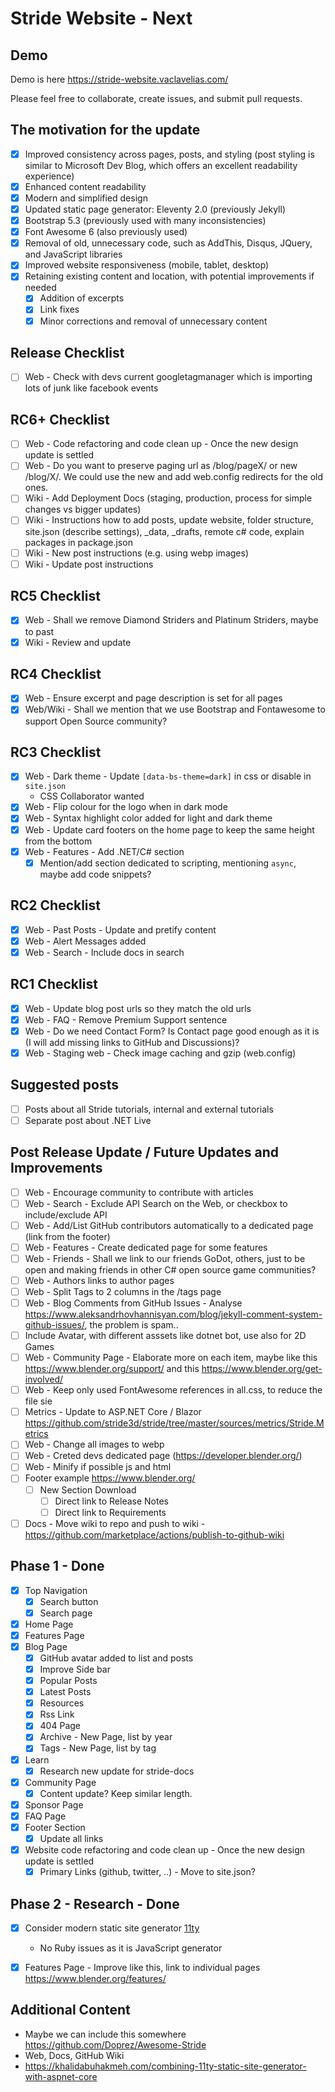 # Stride Website - Next

## Demo

Demo is here https://stride-website.vaclavelias.com/

Please feel free to collaborate, create issues, and submit pull requests.

## The motivation for the update

- [x] Improved consistency across pages, posts, and styling (post styling is similar to Microsoft Dev Blog, which offers an excellent readability experience)
- [x] Enhanced content readability
- [x] Modern and simplified design
- [x] Updated static page generator: Eleventy 2.0 (previously Jekyll)
- [x] Bootstrap 5.3 (previously used with many inconsistencies)
- [x] Font Awesome 6 (also previously used)
- [x] Removal of old, unnecessary code, such as AddThis, Disqus, JQuery, and JavaScript libraries
- [x] Improved website responsiveness (mobile, tablet, desktop)
- [x] Retaining existing content and location, with potential improvements if needed
  - [x] Addition of excerpts
  - [x] Link fixes
  - [x] Minor corrections and removal of unnecessary content

## Release Checklist
- [ ] Web - Check with devs current googletagmanager which is importing lots of junk like facebook events
    
## RC6+ Checklist
- [ ] Web - Code refactoring and code clean up - Once the new design update is settled
- [ ] Web - Do you want to preserve paging url as /blog/pageX/ or new /blog/X/. We could use the new and add web.config redirects for the old ones.
- [ ] Wiki - Add Deployment Docs (staging, production, process for simple changes vs bigger updates)
- [ ] Wiki - Instructions how to add posts, update website, folder structure, site.json (describe settings), _data, _drafts, remote c# code, explain packages in package.json
- [ ] Wiki - New post instructions (e.g. using webp images)
- [ ] Wiki - Update post instructions

## RC5 Checklist
- [x] Web - Shall we remove Diamond Striders and Platinum Striders, maybe to past 
- [x] Wiki - Review and update

## RC4 Checklist
- [x] Web - Ensure excerpt and page description is set for all pages
- [x] Web/Wiki - Shall we mention that we use Bootstrap and Fontawesome to support Open Source community?

## RC3 Checklist
- [x] Web - Dark theme - Update `[data-bs-theme=dark]` in css or disable in `site.json`
  - CSS Collaborator wanted
- [x] Web - Flip colour for the logo when in dark mode
- [x] Web - Syntax highlight color added for light and dark theme
- [x] Web - Update card footers on the home page to keep the same height from the bottom
- [x] Web - Features - Add .NET/C# section
  - [x] Mention/add section dedicated to scripting, mentioning ```async```, maybe add code snippets?

## RC2 Checklist
- [x] Web - Past Posts - Update and pretify content
- [x] Web - Alert Messages added
- [x] Web - Search - Include docs in search

## RC1 Checklist
- [x] Web - Update blog post urls so they match the old urls
- [x] Web - FAQ - Remove Premium Support sentence
- [x] Web - Do we need Contact Form? Is Contact page good enough as it is (I will add missing links to GitHub and Discussions)?
- [x] Web - Staging web - Check image caching and gzip (web.config)

## Suggested posts
- [ ] Posts about all Stride tutorials, internal and external tutorials
- [ ] Separate post about .NET Live

## Post Release Update / Future Updates and Improvements
- [ ] Web - Encourage community to contribute with articles
- [ ] Web - Search - Exclude API Search on the Web, or checkbox to include/exclude API
- [ ] Web - Add/List GitHub contributors automatically to a dedicated page (link from the footer)
- [ ] Web - Features - Create dedicated page for some features
- [ ] Web - Friends - Shall we link to our friends GoDot, others, just to be open and making friends in other C# open source game communities? 
- [ ] Web - Authors links to author pages
- [ ] Web - Split Tags to 2 columns in the /tags page
- [ ] Web - Blog Comments from GitHub Issues - Analyse https://www.aleksandrhovhannisyan.com/blog/jekyll-comment-system-github-issues/, the problem is spam..
- [ ] Include Avatar, with different asssets like dotnet bot, use also for 2D Games
- [ ] Web - Community Page - Elaborate more on each item, maybe like this https://www.blender.org/support/ and this https://www.blender.org/get-involved/
- [ ] Web - Keep only used FontAwesome references in all.css, to reduce the file sie
- [ ] Metrics - Update to ASP.NET Core / Blazor https://github.com/stride3d/stride/tree/master/sources/metrics/Stride.Metrics
- [ ] Web - Change all images to webp
- [ ] Web - Creted devs dedicated page (https://developer.blender.org/)
- [ ] Web - Minify if possible js and html
- [ ] Footer example https://www.blender.org/
  - [ ] New Section Download
     - [ ] Direct link to Release Notes
     - [ ] Direct link to Requirements
- [ ] Docs - Move wiki to repo and push to wiki - https://github.com/marketplace/actions/publish-to-github-wiki        

## Phase 1 - Done

- [x] Top Navigation
  - [x] Search button
  - [x] Search page
- [x] Home Page
- [x] Features Page
- [x] Blog Page
   - [x] GitHub avatar added to list and posts
   - [x] Improve Side bar
   - [x] Popular Posts
   - [x] Latest Posts
   - [x] Resources
   - [x] Rss Link
   - [x] 404 Page
   - [x] Archive - New Page, list by year
   - [x] Tags - New Page, list by tag
- [x] Learn
  - [x] Research new update for stride-docs
- [x] Community Page
  - [x] Content update? Keep similar length.
- [x] Sponsor Page
- [x] FAQ Page
- [x] Footer Section
   - [x] Update all links
- [x] Website code refactoring and code clean up - Once the new design update is settled
   - [x] Primary Links (github, twitter, ..) - Move to site.json?

## Phase 2 - Research - Done

- [x] Consider modern static site generator [11ty](https://www.11ty.dev/docs/)
   - No Ruby issues as it is JavaScript generator
- [x] Features Page - Improve like this, link to individual pages https://www.blender.org/features/


## Additional Content
- Maybe we can include this somewhere https://github.com/Doprez/Awesome-Stride
- Web, Docs, GitHub Wiki
- https://khalidabuhakmeh.com/combining-11ty-static-site-generator-with-aspnet-core



